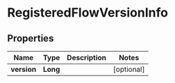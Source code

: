 # RegisteredFlowVersionInfo

## Properties
Name | Type | Description | Notes
------------ | ------------- | ------------- | -------------
**version** | **Long** |  |  [optional]
